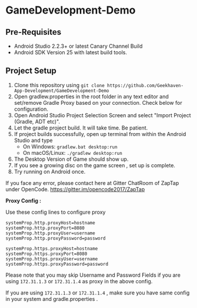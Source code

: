 # GameDevelopment-Demo

## Pre-Requisites
* Android Studio 2.2.3+ or latest Canary Channel Build
* Android SDK Version 25 with latest build tools.

## Project Setup

1. Clone this repository using `git clone https://github.com/Geekhaven-App-Development/GameDevelopment-Demo`
2. Open gradlew.properties in the root folder in any text editor and set/remove Gradle Proxy based on your connection. Check below for configuration.
3. Open Android Studio Project Selection Screen and select "Import Project (Gradle, ADT etc)".
4. Let the gradle project build. It will take time. Be patient.
5. If project builds successfully, open up terminal from within the Android Studio and type
    * On Windows: `gradlew.bat desktop:run`
    * On macOS/Linux: `./gradlew desktop:run`
6. The Desktop Version of Game should show up.
7. If you see a growing disc on the game screen , set up is complete.
8. Try running on Android once.

If you face any error, please contact here at Gitter ChatRoom of ZapTap under OpenCode. 
https://gitter.im/opencode2017/ZapTap

**Proxy Config :**

Use these config lines to configure proxy
```
systemProp.http.proxyHost=hostname
systemProp.http.proxyPort=8080
systemProp.http.proxyUser=username
systemProp.http.proxyPassword=password

systemProp.https.proxyHost=hostname
systemProp.https.proxyPort=8080
systemProp.https.proxyUser=username
systemProp.https.proxyPassword=password
```
Please note that you may skip Username and Password Fields if you are using 
`172.31.1.3` or `172.31.1.4` as proxy in the above config.

If you are using `172.31.1.3` or `172.31.1.4` , make sure you have same config in your system and gradle.properties .
